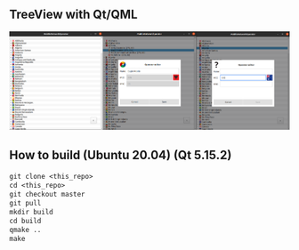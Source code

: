 ## TreeView with Qt/QML

![Screen Shot](md/Merged_document.png)

## How to build (Ubuntu 20.04) (Qt 5.15.2)
```
git clone <this_repo>
cd <this_repo>
git checkout master
git pull
mkdir build
cd build
qmake ..
make
```

